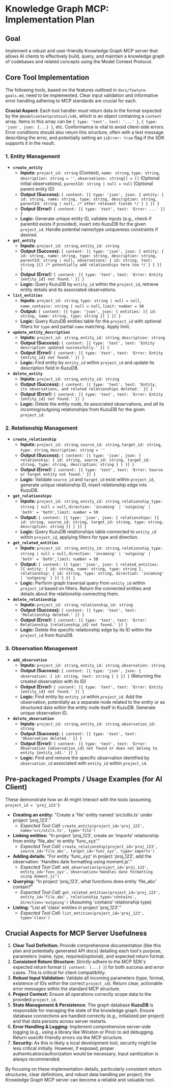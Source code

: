 # Knowledge Graph MCP: Implementation Plan

## Goal

Implement a robust and user-friendly Knowledge Graph MCP server that allows AI clients to effectively build, query, and maintain a knowledge graph of codebases and related concepts using the Model Context Protocol.

## Core Tool Implementation

The following tools, based on the features outlined in `docs/feature-goals.md`, need to be implemented. Clear input validation and informative error handling adhering to MCP standards are crucial for each.

**Crucial Aspect:** Each tool handler *must* return data in the format expected by the `@modelcontextprotocol/sdk`, which is an object containing a `content` array. Items in this array can be `{ type: 'text', text: '...' }`, `{ type: 'json', json: {...} }`, etc. Conformance is vital to avoid client-side errors. Error conditions should also return this structure, often with a text message describing the error, and potentially setting an `isError: true` flag if the SDK supports it in the result.

### 1. Entity Management

*   **`create_entity`**
    *   **Inputs:** `project_id: string` (Context), `name: string`, `type: string`, `description: string = ''`, `observations: string[] = []` (Optional initial observations), `parentId: string | null = null` (Optional parent entity ID)
    *   **Output (Success):** `{ content: [{ type: 'json', json: { entity: { id: string, name: string, type: string, description: string, parentId: string | null, /* other relevant fields */ } } }] }`
    *   **Output (Error):** `{ content: [{ type: 'text', text: 'Error: ...' }] }`
    *   **Logic:** Generate unique entity ID, validate inputs (e.g., check if parentId exists if provided), insert into KuzuDB for the given `project_id`. Handle potential name/type uniqueness constraints if desired.
*   **`get_entity`**
    *   **Inputs:** `project_id: string`, `entity_id: string`
    *   **Output (Success):** `{ content: [{ type: 'json', json: { entity: { id: string, name: string, type: string, description: string, parentId: string | null, observations: { id: string, text: string }[] /* potentially add relationships here too */ } } }] }`
    *   **Output (Error):** `{ content: [{ type: 'text', text: 'Error: Entity {entity_id} not found.' }] }`
    *   **Logic:** Query KuzuDB by `entity_id` within the `project_id`, retrieve entity details and its associated observations.
*   **`list_entities`**
    *   **Inputs:** `project_id: string`, `type: string | null = null`, `name_contains: string | null = null`, `limit: number = 50`
    *   **Output:** `{ content: [{ type: 'json', json: { entities: [{ id: string, name: string, type: string }] } }] }`
    *   **Logic:** Query KuzuDB entities table for the `project_id` with optional filters for `type` and partial `name` matching. Apply limit.
*   **`update_entity_description`**
    *   **Inputs:** `project_id: string`, `entity_id: string`, `description: string`
    *   **Output (Success):** `{ content: [{ type: 'text', text: 'Entity description updated successfully.' }] }`
    *   **Output (Error):** `{ content: [{ type: 'text', text: 'Error: Entity {entity_id} not found.' }] }`
    *   **Logic:** Find entity by `entity_id` within `project_id` and update its description field in KuzuDB.
*   **`delete_entity`**
    *   **Inputs:** `project_id: string`, `entity_id: string`
    *   **Output (Success):** `{ content: [{ type: 'text', text: 'Entity, its observations, and related relationships deleted.' }] }`
    *   **Output (Error):** `{ content: [{ type: 'text', text: 'Error: Entity {entity_id} not found.' }] }`
    *   **Logic:** Delete the entity node, its associated observations, and *all* its incoming/outgoing relationships from KuzuDB for the given `project_id`.

### 2. Relationship Management

*   **`create_relationship`**
    *   **Inputs:** `project_id: string`, `source_id: string`, `target_id: string`, `type: string`, `description: string = ''`
    *   **Output (Success):** `{ content: [{ type: 'json', json: { relationship: { id: string, source_id: string, target_id: string, type: string, description: string } } }] }`
    *   **Output (Error):** `{ content: [{ type: 'text', text: 'Error: Source or Target entity not found.' }] }`
    *   **Logic:** Validate `source_id` and `target_id` exist within `project_id`, generate unique relationship ID, insert relationship edge into KuzuDB.
*   **`get_relationships`**
    *   **Inputs:** `project_id: string`, `entity_id: string`, `relationship_type: string | null = null`, `direction: 'incoming' | 'outgoing' | 'both' = 'both'`, `limit: number = 50`
    *   **Output:** `{ content: [{ type: 'json', json: { relationships: [{ id: string, source_id: string, target_id: string, type: string, description: string }] } }] }`
    *   **Logic:** Query KuzuDB relationships table connected to `entity_id` within `project_id`, applying filters for type and direction.
*   **`get_related_entities`**
    *   **Inputs:** `project_id: string`, `entity_id: string`, `relationship_type: string | null = null`, `direction: 'incoming' | 'outgoing' | 'both' = 'both'`, `limit: number = 50`
    *   **Output:** `{ content: [{ type: 'json', json: { related_entities: [{ entity: { id: string, name: string, type: string }, relationship: { id: string, type: string, direction: 'incoming' | 'outgoing' } }] } }] }`
    *   **Logic:** Perform graph traversal query from `entity_id` within `project_id` based on filters. Return the connected entities and details about the relationship connecting them.
*   **`delete_relationship`**
    *   **Inputs:** `project_id: string`, `relationship_id: string`
    *   **Output (Success):** `{ content: [{ type: 'text', text: 'Relationship deleted.' }] }`
    *   **Output (Error):** `{ content: [{ type: 'text', text: 'Error: Relationship {relationship_id} not found.' }] }`
    *   **Logic:** Delete the specific relationship edge by its ID within the `project_id` from KuzuDB.

### 3. Observation Management

*   **`add_observation`**
    *   **Inputs:** `project_id: string`, `entity_id: string`, `observation: string`
    *   **Output (Success):** `{ content: [{ type: 'json', json: { observation: { id: string, text: string } } }] }` (Returning the created observation with its ID)
    *   **Output (Error):** `{ content: [{ type: 'text', text: 'Error: Entity {entity_id} not found.' }] }`
    *   **Logic:** Find entity by `entity_id` within `project_id`. Add the observation, potentially as a separate node related to the entity or as structured data within the entity node itself in KuzuDB. Generate unique observation ID.
*   **`delete_observation`**
    *   **Inputs:** `project_id: string`, `entity_id: string`, `observation_id: string`
    *   **Output (Success):** `{ content: [{ type: 'text', text: 'Observation deleted.' }] }`
    *   **Output (Error):** `{ content: [{ type: 'text', text: 'Error: Observation {observation_id} not found or does not belong to entity {entity_id}.' }] }`
    *   **Logic:** Find and remove the specific observation identified by `observation_id` associated with `entity_id` within `project_id`.

## Pre-packaged Prompts / Usage Examples (for AI Client)

These demonstrate how an AI might interact with the tools (assuming `project_id = 'proj_123'`):

*   **Creating an entity:** "Create a 'file' entity named 'src/utils.ts' under project 'proj_123'."
    *   *Expected Tool Call:* `create_entity(project_id='proj_123', name='src/utils.ts', type='file')`
*   **Linking entities:** "In project 'proj_123', create an 'imports' relationship from entity 'file_abc' to entity 'func_xyz'."
    *   *Expected Tool Call:* `create_relationship(project_id='proj_123', source_id='file_abc', target_id='func_xyz', type='imports')`
*   **Adding details:** "For entity 'func_xyz' in project 'proj_123', add the observation: 'Handles date formatting using moment.js'."
    *   *Expected Tool Call:* `add_observation(project_id='proj_123', entity_id='func_xyz', observation='Handles date formatting using moment.js')`
*   **Querying:** "In project 'proj_123', what functions does entity 'file_abc' contain?"
    *   *Expected Tool Call:* `get_related_entities(project_id='proj_123', entity_id='file_abc', relationship_type='contains', direction='outgoing')` (Assuming 'contains' relationship type)
*   **Listing:** "List all 'class' entities in project 'proj_123'."
    *   *Expected Tool Call:* `list_entities(project_id='proj_123', type='class')`

## Crucial Aspects for MCP Server Usefulness

1.  **Clear Tool Definition:** Provide comprehensive documentation (like this plan and potentially generated API docs) detailing each tool's purpose, parameters (name, type, required/optional), and expected return format.
2.  **Consistent Return Structure:** *Strictly* adhere to the MCP SDK's expected return format (`{ content: [...] }`) for both success and error cases. This is critical for client compatibility.
3.  **Robust Input Validation:** Validate all incoming parameters (type, format, existence of IDs within the correct `project_id`). Return clear, actionable error messages within the standard MCP structure.
4.  **Project Context:** Ensure all operations correctly scope data to the provided `project_id`.
5.  **State Management & Persistence:** The graph database **KuzuDB** is responsible for managing the state of the knowledge graph. Ensure database connections are handled correctly (e.g., initialized per project) and that data persists across server restarts.
6.  **Error Handling & Logging:** Implement comprehensive server-side logging (e.g., using a library like Winston or Pino) to aid debugging. Return user/AI-friendly errors via the MCP structure.
7.  **Security:** As this is likely a local development tool, security might be less critical initially. However, if exposed, proper authentication/authorization would be necessary. Input sanitization is always recommended.

By focusing on these implementation details, particularly consistent return structures, clear definitions, and robust data handling per project, the Knowledge Graph MCP server can become a reliable and valuable tool.

